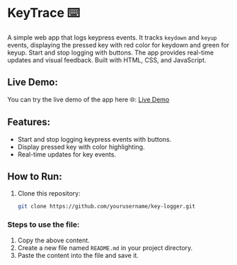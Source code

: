 # KeyTrace ⌨️
A simple web app that logs keypress events. It tracks `keydown` and `keyup` events, displaying the pressed key with red color for keydown and green for keyup. Start and stop logging with buttons. The app provides real-time updates and visual feedback. Built with HTML, CSS, and JavaScript.

## Live Demo:
You can try the live demo of the app here 🌐: [Live Demo](https://dishadewangan.github.io/KeyTrace/)

## Features:
- Start and stop logging keypress events with buttons.
- Display pressed key with color highlighting.
- Real-time updates for key events.

## How to Run:
1. Clone this repository:
   ```bash
   git clone https://github.com/yourusername/key-logger.git

### Steps to use the file:
1. Copy the above content.
2. Create a new file named `README.md` in your project directory.
3. Paste the content into the file and save it.
